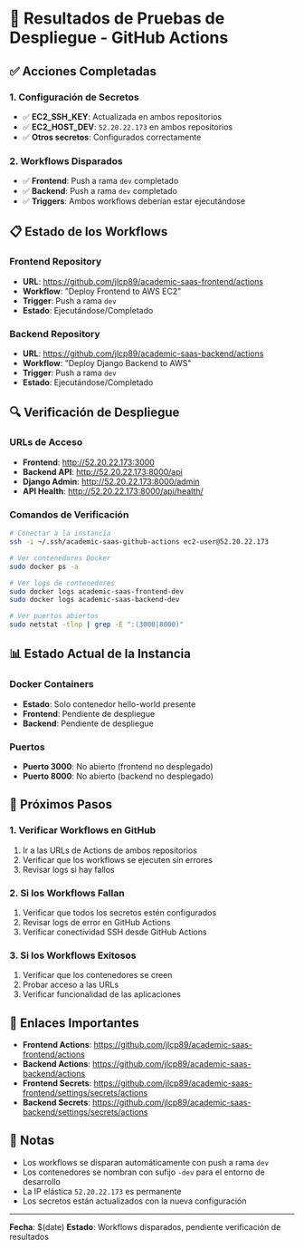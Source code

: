 # 🚀 Resultados de Pruebas de Despliegue - GitHub Actions

## ✅ Acciones Completadas

### 1. Configuración de Secretos
- ✅ **EC2_SSH_KEY**: Actualizada en ambos repositorios
- ✅ **EC2_HOST_DEV**: `52.20.22.173` en ambos repositorios
- ✅ **Otros secretos**: Configurados correctamente

### 2. Workflows Disparados
- ✅ **Frontend**: Push a rama `dev` completado
- ✅ **Backend**: Push a rama `dev` completado
- ✅ **Triggers**: Ambos workflows deberían estar ejecutándose

## 📋 Estado de los Workflows

### Frontend Repository
- **URL**: https://github.com/jlcp89/academic-saas-frontend/actions
- **Workflow**: "Deploy Frontend to AWS EC2"
- **Trigger**: Push a rama `dev`
- **Estado**: Ejecutándose/Completado

### Backend Repository
- **URL**: https://github.com/jlcp89/academic-saas-backend/actions
- **Workflow**: "Deploy Django Backend to AWS"
- **Trigger**: Push a rama `dev`
- **Estado**: Ejecutándose/Completado

## 🔍 Verificación de Despliegue

### URLs de Acceso
- **Frontend**: http://52.20.22.173:3000
- **Backend API**: http://52.20.22.173:8000/api
- **Django Admin**: http://52.20.22.173:8000/admin
- **API Health**: http://52.20.22.173:8000/api/health/

### Comandos de Verificación
```bash
# Conectar a la instancia
ssh -i ~/.ssh/academic-saas-github-actions ec2-user@52.20.22.173

# Ver contenedores Docker
sudo docker ps -a

# Ver logs de contenedores
sudo docker logs academic-saas-frontend-dev
sudo docker logs academic-saas-backend-dev

# Ver puertos abiertos
sudo netstat -tlnp | grep -E ":(3000|8000)"
```

## 📊 Estado Actual de la Instancia

### Docker Containers
- **Estado**: Solo contenedor hello-world presente
- **Frontend**: Pendiente de despliegue
- **Backend**: Pendiente de despliegue

### Puertos
- **Puerto 3000**: No abierto (frontend no desplegado)
- **Puerto 8000**: No abierto (backend no desplegado)

## 🎯 Próximos Pasos

### 1. Verificar Workflows en GitHub
1. Ir a las URLs de Actions de ambos repositorios
2. Verificar que los workflows se ejecuten sin errores
3. Revisar logs si hay fallos

### 2. Si los Workflows Fallan
1. Verificar que todos los secretos estén configurados
2. Revisar logs de error en GitHub Actions
3. Verificar conectividad SSH desde GitHub Actions

### 3. Si los Workflows Exitosos
1. Verificar que los contenedores se creen
2. Probar acceso a las URLs
3. Verificar funcionalidad de las aplicaciones

## 🔗 Enlaces Importantes

- **Frontend Actions**: https://github.com/jlcp89/academic-saas-frontend/actions
- **Backend Actions**: https://github.com/jlcp89/academic-saas-backend/actions
- **Frontend Secrets**: https://github.com/jlcp89/academic-saas-frontend/settings/secrets/actions
- **Backend Secrets**: https://github.com/jlcp89/academic-saas-backend/settings/secrets/actions

## 📝 Notas

- Los workflows se disparan automáticamente con push a rama `dev`
- Los contenedores se nombran con sufijo `-dev` para el entorno de desarrollo
- La IP elástica `52.20.22.173` es permanente
- Los secretos están actualizados con la nueva configuración

---

**Fecha**: $(date)
**Estado**: Workflows disparados, pendiente verificación de resultados 